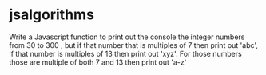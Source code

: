 # jsalgorithms
Write a Javascript function to print out the console the integer numbers from 30 to 300 , but if that number that is multiples of 7 then print out 'abc', if that number is multiples of 13 then print out 'xyz'. For those numbers those are multiple of both 7 and 13 then print out 'a-z' 

